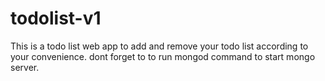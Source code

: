 # todolist-v1
This is a todo list web app to add and remove your todo list according to your convenience.
dont forget to to run mongod command to start mongo server.
